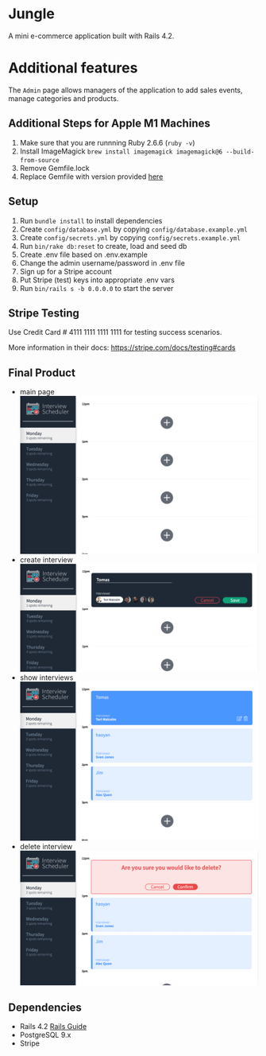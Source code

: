 # Jungle

A mini e-commerce application built with Rails 4.2.

# Additional features

The `Admin` page allows managers of the application to add sales events, manage categories and products.

## Additional Steps for Apple M1 Machines

1. Make sure that you are runnning Ruby 2.6.6 (`ruby -v`)
1. Install ImageMagick `brew install imagemagick imagemagick@6 --build-from-source`
1. Remove Gemfile.lock
1. Replace Gemfile with version provided [here](https://gist.githubusercontent.com/FrancisBourgouin/831795ae12c4704687a0c2496d91a727/raw/ce8e2104f725f43e56650d404169c7b11c33a5c5/Gemfile)

## Setup

1. Run `bundle install` to install dependencies
2. Create `config/database.yml` by copying `config/database.example.yml`
3. Create `config/secrets.yml` by copying `config/secrets.example.yml`
4. Run `bin/rake db:reset` to create, load and seed db
5. Create .env file based on .env.example
6. Change the admin username/password in .env file
7. Sign up for a Stripe account
8. Put Stripe (test) keys into appropriate .env vars
9. Run `bin/rails s -b 0.0.0.0` to start the server

## Stripe Testing

Use Credit Card # 4111 1111 1111 1111 for testing success scenarios.

More information in their docs: <https://stripe.com/docs/testing#cards>

## Final Product

- main page
  !["main page"](https://github.com/yuhaoyann/scheduler/blob/master/public/docs/1.main_page.png)<br />
- create interview
  !["create interview"](https://github.com/yuhaoyann/scheduler/blob/master/public/docs/2.create_interview.png)<br />
- show interviews
  !["show interviews"](https://github.com/yuhaoyann/scheduler/blob/master/public/docs/3.show_page.png)<br />
- delete interview
  !["delete interview"](https://github.com/yuhaoyann/scheduler/blob/master/public/docs/4.delete_interviews.png)

## Dependencies

- Rails 4.2 [Rails Guide](http://guides.rubyonrails.org/v4.2/)
- PostgreSQL 9.x
- Stripe
